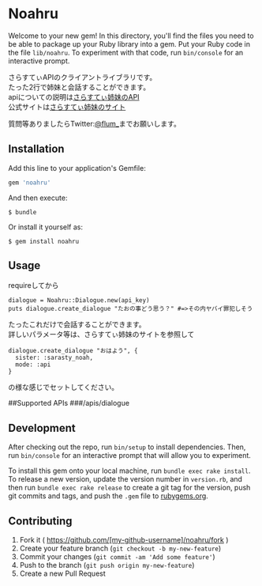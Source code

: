 # Noahru

Welcome to your new gem! In this directory, you'll find the files you need to be able to package up your Ruby library into a gem. Put your Ruby code in the file `lib/noahru`. To experiment with that code, run `bin/console` for an interactive prompt.

さらすてぃAPIのクライアントライブラリです。  
たった2行で姉妹と会話することができます。  
apiについての説明は[さらすてぃ姉妹のAPI](http://flum.pw/sarasty/api.php)  
公式サイトは[さらすてぃ姉妹のサイト](http://flum.pw/sarasty/)  

質問等ありましたらTwitter:[@flum_](https://twitter.com/flum_)までお願いします。


## Installation

Add this line to your application's Gemfile:

```ruby
gem 'noahru'
```

And then execute:

    $ bundle

Or install it yourself as:

    $ gem install noahru

## Usage

requireしてから

```
dialogue = Noahru::Dialogue.new(api_key)
puts dialogue.create_dialogue "たおの事どう思う？" #=>その内ヤバイ罪犯しそう
```

たったこれだけで会話することができます。   
詳しいパラメータ等は、さらすてぃ姉妹のサイトを参照して  
```
dialogue.create_dialogue "おはよう", {
  sister: :sarasty_noah,
  mode: :api
}
```
の様な感じでセットしてください。

##Supported APIs
###/apis/dialogue

## Development

After checking out the repo, run `bin/setup` to install dependencies. Then, run `bin/console` for an interactive prompt that will allow you to experiment.

To install this gem onto your local machine, run `bundle exec rake install`. To release a new version, update the version number in `version.rb`, and then run `bundle exec rake release` to create a git tag for the version, push git commits and tags, and push the `.gem` file to [rubygems.org](https://rubygems.org).

## Contributing

1. Fork it ( https://github.com/[my-github-username]/noahru/fork )
2. Create your feature branch (`git checkout -b my-new-feature`)
3. Commit your changes (`git commit -am 'Add some feature'`)
4. Push to the branch (`git push origin my-new-feature`)
5. Create a new Pull Request
